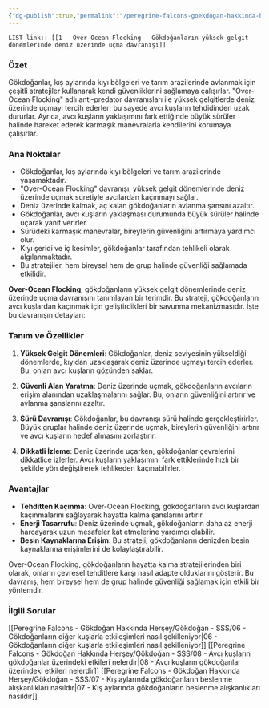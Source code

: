 ```yaml
---
{"dg-publish":true,"permalink":"/peregrine-falcons-goekdogan-hakkinda-hersey/goekdogan-sss/01-over-ocean-flocking-goekdoganlarin-yueksek-gelgit-doenemlerinde-deniz-uezerinde-ucma-davranisi/"}
---
```


`LIST link:: [[1 - Over-Ocean Flocking - Gökdoğanların yüksek gelgit dönemlerinde deniz üzerinde uçma davranışı]] `

### Özet
Gökdoğanlar, kış aylarında kıyı bölgeleri ve tarım arazilerinde avlanmak için çeşitli stratejiler kullanarak kendi güvenliklerini sağlamaya çalışırlar. "Over-Ocean Flocking" adlı anti-predator davranışları ile yüksek gelgitlerde deniz üzerinde uçmayı tercih ederler; bu sayede avcı kuşların tehdidinden uzak dururlar. Ayrıca, avcı kuşların yaklaşımını fark ettiğinde büyük sürüler halinde hareket ederek karmaşık manevralarla kendilerini korumaya çalışırlar.

### Ana Noktalar
- Gökdoğanlar, kış aylarında kıyı bölgeleri ve tarım arazilerinde yaşamaktadır.
- "Over-Ocean Flocking" davranışı, yüksek gelgit dönemlerinde deniz üzerinde uçmak suretiyle avcılardan kaçınmayı sağlar.
- Deniz üzerinde kalmak, aç kalan gökdoğanların avlanma şansını azaltır.
- Gökdoğanlar, avcı kuşların yaklaşması durumunda büyük sürüler halinde uçarak yanıt verirler.
- Sürüdeki karmaşık manevralar, bireylerin güvenliğini artırmaya yardımcı olur.
- Kıyı şeridi ve iç kesimler, gökdoğanlar tarafından tehlikeli olarak algılanmaktadır.
- Bu stratejiler, hem bireysel hem de grup halinde güvenliği sağlamada etkilidir.

**Over-Ocean Flocking**, gökdoğanların yüksek gelgit dönemlerinde deniz üzerinde uçma davranışını tanımlayan bir terimdir. Bu strateji, gökdoğanların avcı kuşlardan kaçınmak için geliştirdikleri bir savunma mekanizmasıdır. İşte bu davranışın detayları:

### Tanım ve Özellikler

1. **Yüksek Gelgit Dönemleri**: Gökdoğanlar, deniz seviyesinin yükseldiği dönemlerde, kıyıdan uzaklaşarak deniz üzerinde uçmayı tercih ederler. Bu, onları avcı kuşların gözünden saklar.

2. **Güvenli Alan Yaratma**: Deniz üzerinde uçmak, gökdoğanların avcıların erişim alanından uzaklaşmalarını sağlar. Bu, onların güvenliğini artırır ve avlanma şanslarını azaltır.

3. **Sürü Davranışı**: Gökdoğanlar, bu davranışı sürü halinde gerçekleştirirler. Büyük gruplar halinde deniz üzerinde uçmak, bireylerin güvenliğini artırır ve avcı kuşların hedef almasını zorlaştırır.

4. **Dikkatli İzleme**: Deniz üzerinde uçarken, gökdoğanlar çevrelerini dikkatlice izlerler. Avcı kuşların yaklaşımını fark ettiklerinde hızlı bir şekilde yön değiştirerek tehlikeden kaçınabilirler.

### Avantajlar

- **Tehditten Kaçınma**: Over-Ocean Flocking, gökdoğanların avcı kuşlardan kaçınmalarını sağlayarak hayatta kalma şanslarını artırır.
- **Enerji Tasarrufu**: Deniz üzerinde uçmak, gökdoğanların daha az enerji harcayarak uzun mesafeler kat etmelerine yardımcı olabilir.
- **Besin Kaynaklarına Erişim**: Bu strateji, gökdoğanların denizden besin kaynaklarına erişimlerini de kolaylaştırabilir.

Over-Ocean Flocking, gökdoğanların hayatta kalma stratejilerinden biri olarak, onların çevresel tehditlere karşı nasıl adapte olduklarını gösterir. Bu davranış, hem bireysel hem de grup halinde güvenliği sağlamak için etkili bir yöntemdir.


### İlgili Sorular

[[Peregrine Falcons - Gökdoğan Hakkında Herşey/Gökdoğan - SSS/06 - Gökdoğanların diğer kuşlarla etkileşimleri nasıl şekilleniyor\|06 - Gökdoğanların diğer kuşlarla etkileşimleri nasıl şekilleniyor]]
[[Peregrine Falcons - Gökdoğan Hakkında Herşey/Gökdoğan - SSS/08 - Avcı kuşların gökdoğanlar üzerindeki etkileri nelerdir\|08 - Avcı kuşların gökdoğanlar üzerindeki etkileri nelerdir]]
[[Peregrine Falcons - Gökdoğan Hakkında Herşey/Gökdoğan - SSS/07 - Kış aylarında gökdoğanların beslenme alışkanlıkları nasıldır\|07 - Kış aylarında gökdoğanların beslenme alışkanlıkları nasıldır]]
